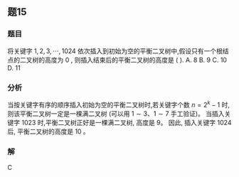 ## 题15
### 题目
将关键字 $1,2,3,\cdots ,{1024}$ 依次插入到初始为空的平衡二叉树中,假设只有一个根结点的二叉树的高度为 0 , 则插入结束后的平衡二叉树的高度是 ( ).
A. 8 
B. 9 
C. 10 
D. 11
### 分析
当按关键字有序的顺序插入初始为空的平衡二叉树时,若关键字个数 $n = {2}^{k} - 1$ 时,则该平衡二叉树一定是一棵满二叉树 (可以用 $1 \sim  3\text{、}1 \sim  7$ 手工验证)。
当插入关键字 1023 时,平衡二叉树正好是一棵满二叉树, 高度是 9。
因此, 插入关键字 1024 后, 平衡二叉树的高度是 10 。
### 解
C